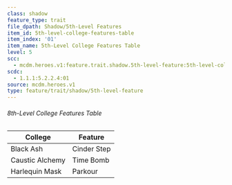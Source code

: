 ```yaml
---
class: shadow
feature_type: trait
file_dpath: Shadow/5th-Level Features
item_id: 5th-level-college-features-table
item_index: '01'
item_name: 5th-Level College Features Table
level: 5
scc:
  - mcdm.heroes.v1:feature.trait.shadow.5th-level-feature:5th-level-college-features-table
scdc:
  - 1.1.1:5.2.2.4:01
source: mcdm.heroes.v1
type: feature/trait/shadow/5th-level-feature
---
```


###### 8th-Level College Features Table

| College         | Feature     |
| --------------- | ----------- |
| Black Ash       | Cinder Step |
| Caustic Alchemy | Time Bomb   |
| Harlequin Mask  | Parkour     |
